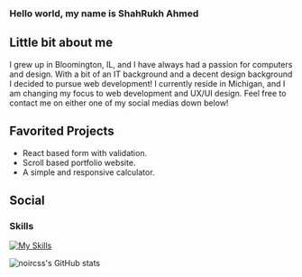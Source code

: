 ### Hello world, my name is ShahRukh Ahmed

## Little bit about me

<!-- What do you enjoy developing? -->


<!-- A little bit about you? -->

I grew up in Bloomington, IL, and I have always had a passion for computers and design. With a bit of an IT background and a decent design background I decided to pursue web development! I currently reside in Michigan, and I am changing my focus to web development and UX/UI design. Feel free to contact me on either one of my social medias down below!

## Favorited Projects

- React based form with validation.
- Scroll based portfolio website.
- A simple and responsive calculator.

## Social

<!-- Here you would put your social media -->

<!-- [Instagram]() -->
### Skills

[![My Skills](https://skills.thijs.gg/icons?i=js,html,css,jquery,bootstrap)](https://skills.thijs.gg)
<!-- [Trello]() -->






![noircss's GitHub stats](https://github-readme-stats.vercel.app/api?username=noircss&show_icons=true&theme=dracula)

